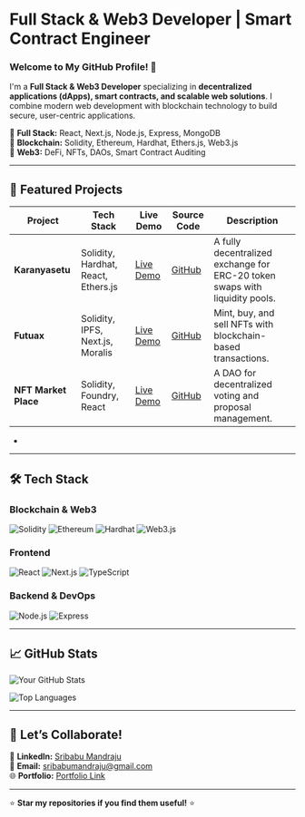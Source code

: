 # **Full Stack & Web3 Developer | Smart Contract Engineer**  
### **Welcome to My GitHub Profile!** 👋  

I'm a **Full Stack & Web3 Developer** specializing in **decentralized applications (dApps), smart contracts, and scalable web solutions**. I combine modern web development with blockchain technology to build secure, user-centric applications.  

🔹 **Full Stack:** React, Next.js, Node.js, Express, MongoDB  
🔹 **Blockchain:** Solidity, Ethereum, Hardhat, Ethers.js, Web3.js  
🔹 **Web3:** DeFi, NFTs, DAOs, Smart Contract Auditing  

---

## 🚀 **Featured Projects**  

| Project               | Tech Stack                     | Live Demo                          | Source Code                       | Description                                                                 |
|-----------------------|--------------------------------|------------------------------------|-----------------------------------|-----------------------------------------------------------------------------|
| **Karanyasetu** | Solidity, Hardhat, React, Ethers.js | [Live Demo]((https://karunyasethu.vercel.app/)) | [GitHub](https://github.com/Sribabu-Mandraju/KarunyaSetu/)| A fully decentralized exchange for ERC-20 token swaps with liquidity pools. |
| **Futuax**   | Solidity, IPFS, Next.js, Moralis | [Live Demo](https://future-x-ulpg.vercel.app/) | [GitHub](https://github.com/Sribabu-Mandraju/futurax_defi) | Mint, buy, and sell NFTs with blockchain-based transactions.               |
| **NFT Market Place** | Solidity, Foundry, React | [Live Demo](https://lock-nft-frontend.vercel.app/) | [GitHub](https://github.com/Sribabu-Mandraju/lockNft_frontend)| A DAO for decentralized voting and proposal management.                    |

*

---

## 🛠 **Tech Stack**  

### **Blockchain & Web3**  
![Solidity](https://img.shields.io/badge/Solidity-%23363636.svg?style=for-the-badge&logo=solidity&logoColor=white)
![Ethereum](https://img.shields.io/badge/Ethereum-3C3C3D?style=for-the-badge&logo=Ethereum&logoColor=white)
![Hardhat](https://img.shields.io/badge/Hardhat-FFF100?style=for-the-badge&logo=hardhat&logoColor=black)
![Web3.js](https://img.shields.io/badge/Web3.js-F16822?style=for-the-badge&logo=web3.js&logoColor=white)

### **Frontend**  
![React](https://img.shields.io/badge/React-20232A?style=for-the-badge&logo=react&logoColor=61DAFB)
![Next.js](https://img.shields.io/badge/Next.js-000000?style=for-the-badge&logo=next.js&logoColor=white)
![TypeScript](https://img.shields.io/badge/TypeScript-007ACC?style=for-the-badge&logo=typescript&logoColor=white)

### **Backend & DevOps**  
![Node.js](https://img.shields.io/badge/Node.js-339933?style=for-the-badge&logo=node.js&logoColor=white)
![Express](https://img.shields.io/badge/Express-000000?style=for-the-badge&logo=express&logoColor=white)

---

## 📈 **GitHub Stats**  

![Your GitHub Stats](https://github-readme-stats.vercel.app/api?username=Sribabu-Mandraju&show_icons=true&theme=radical&hide_border=true)  

![Top Languages](https://github-readme-stats.vercel.app/api/top-langs/?username=Sribabu-Mandraju&layout=compact&theme=radical&hide_border=true)  

---

## 🤝 **Let’s Collaborate!**  

💼 **LinkedIn:** [Sribabu Mandraju](https://www.linkedin.com/in/sribabu-mandraju-590524233/)  
📧 **Email:** [sribabumandraju@gmail.com](mailto:sribabumandraju@gmail.com)  
🌐 **Portfolio:** [ Portfolio Link](https://portfolio-35c3.vercel.app/) 

---

⭐ **Star my repositories if you find them useful!** ⭐  


